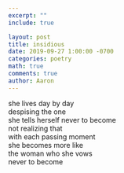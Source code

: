 ```yaml
---
excerpt: ""
include: true

layout: post
title: insidious
date: 2019-09-27 1:00:00 -0700
categories: poetry
math: true
comments: true
author: Aaron
---
```



she lives day by day  
despising the one  
she tells herself never to become  
not realizing that  
with each passing moment  
she becomes more like  
the woman who she vows  
never to become
